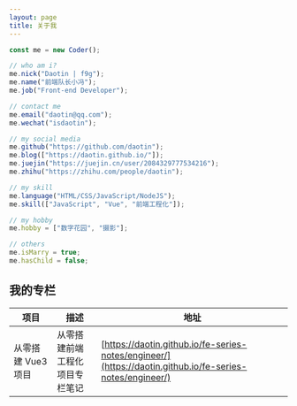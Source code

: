 ```yaml
---
layout: page
title: 关于我
---
```


<!--
<iframe src="//music.163.com/outchain/player?type=2&id=1970792395&auto=0&height=66" frameborder="0" width="100%" height="86px"></iframe> -->

```js
const me = new Coder();

// who am i?
me.nick("Daotin | f9g");
me.name("前端队长小冯");
me.job("Front-end Developer");

// contact me
me.email("daotin@qq.com");
me.wechat("isdaotin");

// my social media
me.github("https://github.com/daotin");
me.blog(["https://daotin.github.io/"]);
me.juejin("https://juejin.cn/user/2084329777534216");
me.zhihu("https://zhihu.com/people/daotin");

// my skill
me.language("HTML/CSS/JavaScript/NodeJS");
me.skill(["JavaScript", "Vue", "前端工程化"]);

// my hobby
me.hobby = ["数字花园", "摄影"];

// others
me.isMarry = true;
me.hasChild = false;
```

## 我的专栏

| 项目               | 描述                           | 地址                                                                                                     |
| ------------------ | ------------------------------ | -------------------------------------------------------------------------------------------------------- |
| 从零搭建 Vue3 项目 | 从零搭建前端工程化项目专栏笔记 | [https://daotin.github.io/fe-series-notes/engineer/](https://daotin.github.io/fe-series-notes/engineer/) |
